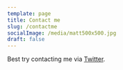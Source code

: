 ```yaml
---
template: page
title: Contact me
slug: /contactme
socialImage: /media/matt500x500.jpg
draft: false
---
```

Best try contacting me via [Twitter](https://twitter.com/MatthewOToole).